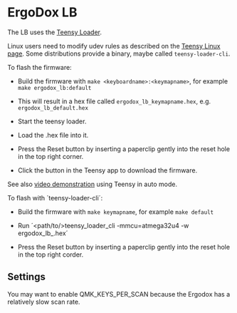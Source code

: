 # ErgoDox LB

The LB uses the [Teensy Loader](https://www.pjrc.com/teensy/loader.html).

Linux users need to modify udev rules as described on the [Teensy
Linux page].  Some distributions provide a binary, maybe called
`teensy-loader-cli`.

[Teensy Linux page]: https://www.pjrc.com/teensy/loader_linux.html

To flash the firmware:

  - Build the firmware with `make <keyboardname>:<keymapname>`, for example `make ergodox_lb:default`

  - This will result in a hex file called `ergodox_lb_keymapname.hex`, e.g.
    `ergodox_lb_default.hex`

  - Start the teensy loader.

  - Load the .hex file into it.

  - Press the Reset button by inserting a paperclip gently into the reset hole
    in the top right corner.

  - Click the button in the Teensy app to download the firmware.

See also [video demonstration](https://www.youtube.com/watch?v=9PyiGUO9_KQ) using Teensy in auto mode.

To flash with ´teensy-loader-cli´:

  - Build the firmware with `make keymapname`, for example `make default`

  - Run ´<path/to/>teensy_loader_cli -mmcu=atmega32u4 -w ergodox_lb_<keymap>.hex´

  - Press the Reset button by inserting a paperclip gently into the reset hole
    in the top right corder.

## Settings

You may want to enable QMK_KEYS_PER_SCAN because the Ergodox has a relatively
slow scan rate.
